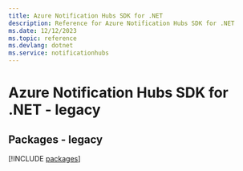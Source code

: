 ```yaml
---
title: Azure Notification Hubs SDK for .NET
description: Reference for Azure Notification Hubs SDK for .NET
ms.date: 12/12/2023
ms.topic: reference
ms.devlang: dotnet
ms.service: notificationhubs
---
```

# Azure Notification Hubs SDK for .NET - legacy
## Packages - legacy
[!INCLUDE [packages](notification-hubs-index.md)]